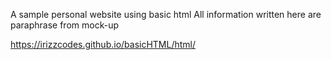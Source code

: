 A sample personal website using basic html
All information written here are paraphrase from mock-up

https://irizzcodes.github.io/basicHTML/html/
